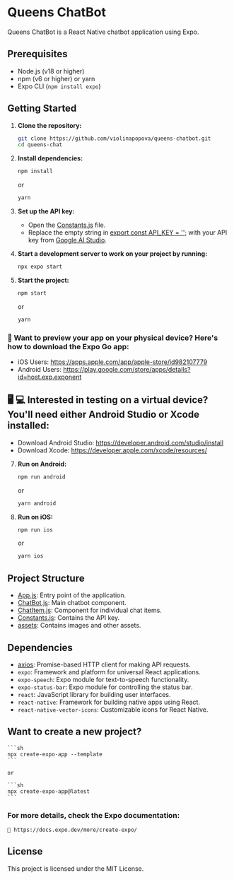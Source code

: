 # Queens ChatBot

Queens ChatBot is a React Native chatbot application using Expo.

## Prerequisites

- Node.js (v18 or higher)
- npm (v6 or higher) or yarn
- Expo CLI (`npm install expo`)

## Getting Started

1. **Clone the repository:**

    ```sh
    git clone https://github.com/violinapopova/queens-chatbot.git
    cd queens-chat
    ```

2. **Install dependencies:**

    ```sh
    npm install
    ```

    or

    ```sh
    yarn 
    ```

3. **Set up the API key:**

    - Open the [Constants.js](http://_vscodecontentref_/0) file.
    - Replace the empty string in [export const API_KEY = '';](http://_vscodecontentref_/1) with your API key from [Google AI Studio](https://aistudio.google.com/).

4. **Start a development server to work on your project by running:** 
    ```sh
    npx expo start
    ```

6. **Start the project:**

    ```sh
    npm start
    ```

    or

    ```sh
    yarn
    ```

### 📱 Want to preview your app on your physical device? Here's how to download the Expo Go app:
- iOS Users: https://apps.apple.com/app/apple-store/id982107779
- Android Users: https://play.google.com/store/apps/details?id=host.exp.exponent

## 🖥️ 💻 Interested in testing on a virtual device? You'll need either Android Studio or Xcode installed:
- Download Android Studio: https://developer.android.com/studio/install
- Download Xcode: https://developer.apple.com/xcode/resources/

7. **Run on Android:**

    ```sh
    npm run android
    ```

    or

    ```sh
    yarn android
    ```

8. **Run on iOS:**

    ```sh
    npm run ios
    ```

    or

    ```sh
    yarn ios
    ```

## Project Structure

- [App.js](App.js): Entry point of the application.
- [ChatBot.js](src/ChatBot.js): Main chatbot component.
- [ChatItem.js](src/ChatItem.js): Component for individual chat items.
- [Constants.js](Constants.js): Contains the API key.
- [assets](assets): Contains images and other assets.

## Dependencies

- [axios](https://axios-http.com/docs/intro): Promise-based HTTP client for making API requests.
- `expo`: Framework and platform for universal React applications.
- `expo-speech`: Expo module for text-to-speech functionality.
- `expo-status-bar`: Expo module for controlling the status bar.
- `react`: JavaScript library for building user interfaces.
- `react-native`: Framework for building native apps using React.
- `react-native-vector-icons`: Customizable icons for React Native.


## Want to create a new project? 
    ```sh
    npx create-expo-app --template
    ```

    or 

    ```sh
    npx create-expo-app@latest
    ```

### For more details, check the Expo documentation: 
    🔗 https://docs.expo.dev/more/create-expo/

## License

This project is licensed under the MIT License.
